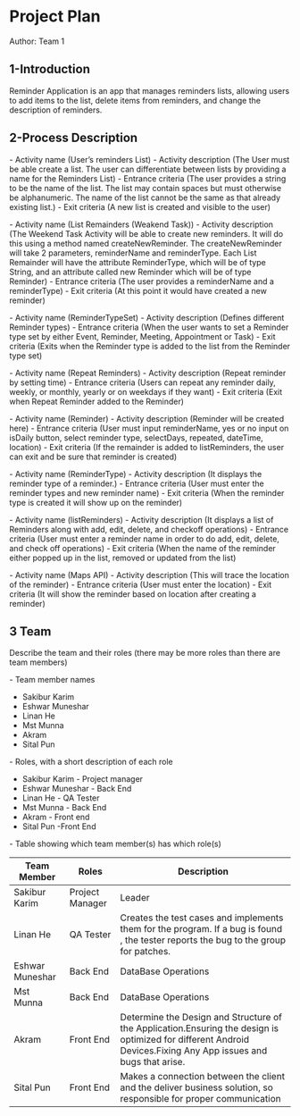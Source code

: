 # Project Plan

Author: Team 1

## 1-Introduction

Reminder Application is an app that manages reminders lists, allowing users to add items to the list, delete items from reminders, and change the description of reminders.

## 2-Process Description

\- Activity name (User’s reminders List)
\- Activity description (The User must be able create a list. The user can differentiate between lists by providing a name for the Reminders List)
\- Entrance criteria (The user provides a string to be the name of the list. The list may contain spaces but must otherwise be alphanumeric. The name of the list cannot be the same as that already existing list.)
\- Exit criteria (A new list is created and visible to the user)


\- Activity name (List Remainders (Weakend Task))
\- Activity description (The Weekend Task Activity will be able to create
new reminders. It will do this using a method named createNewReminder. The
createNewReminder will take 2 parameters, reminderName and reminderType.
Each List Remainder will have the attribute ReminderType, which will be of
type String, and an attribute called new Reminder which will be of type
Reminder)
\- Entrance criteria (The user provides a reminderName and a
reminderType)
\- Exit criteria (At this point it would have created a new reminder)


\- Activity name (ReminderTypeSet)
\- Activity description (Defines different Reminder types)
\- Entrance criteria (When the user wants to set a Reminder type set by
either Event, Reminder, Meeting, Appointment or Task)
\- Exit criteria (Exits when the Reminder type is added to the list from
the Reminder type set)


\- Activity name (Repeat Reminders)
\- Activity description (Repeat reminder by setting time)
\- Entrance criteria (Users can repeat any reminder daily, weekly, or
monthly, yearly or on weekdays if they want)
\- Exit criteria (Exit when Repeat Reminder added to the Reminder)


\- Activity name (Reminder)
\- Activity description (Reminder will be created here)
\- Entrance criteria (User must input reminderName, yes or no input on
isDaily button, select reminder type, selectDays, repeated, dateTime,
location)
\- Exit criteria (If the remainder is added to listReminders, the user can
exit and be sure that reminder is created)


\- Activity name (ReminderType)
\- Activity description (It displays the reminder type of a reminder.)
\- Entrance criteria (User must enter the reminder types and new reminder
name)
\- Exit criteria (When the reminder type is created it will show up on the
reminder)


\- Activity name (listReminders)
\- Activity description (It displays a list of Reminders along with add,
edit, delete, and checkoff operations)
\- Entrance criteria (User must enter a reminder name in order to do add,
edit, delete, and check off operations)
\- Exit criteria (When the name of the reminder either popped up in the
list, removed or updated from the list)


\- Activity name (Maps API)
\- Activity description (This will trace the location of the reminder)
\- Entrance criteria (User must enter the location)
\- Exit criteria (It will show the reminder based on location after
creating a reminder)


## 3 Team

Describe the team and their roles (there may be more roles than there are team members)

\- Team member names

- Sakibur Karim
- Eshwar Muneshar
- Linan He
- Mst Munna
- Akram
- Sital Pun

\- Roles, with a short description of each role

- Sakibur Karim - Project manager
- Eshwar Muneshar - Back End
- Linan He - QA Tester
- Mst Munna - Back End
- Akram - Front end
- Sital Pun -Front End

\- Table showing which team member(s) has which role(s)

| Team Member     | Roles           | Description                                                  |
| --------------- | --------------- | ------------------------------------------------------------ |
| Sakibur Karim   | Project Manager | Leader                                                       |
| Linan He        | QA Tester       | Creates the test cases and implements them for the program. If a bug is found , the tester reports the bug to the group for patches. |
| Eshwar Muneshar | Back End        | DataBase Operations                                          |
| Mst Munna       | Back End        | DataBase Operations                                          |
| Akram           | Front End       | Determine the Design and Structure of the Application.Ensuring the design is optimized for different Android Devices.Fixing Any App issues and bugs that arise. |
| Sital Pun       | Front End       | Makes a connection between the client and the deliver business solution, so responsible for proper communication |
